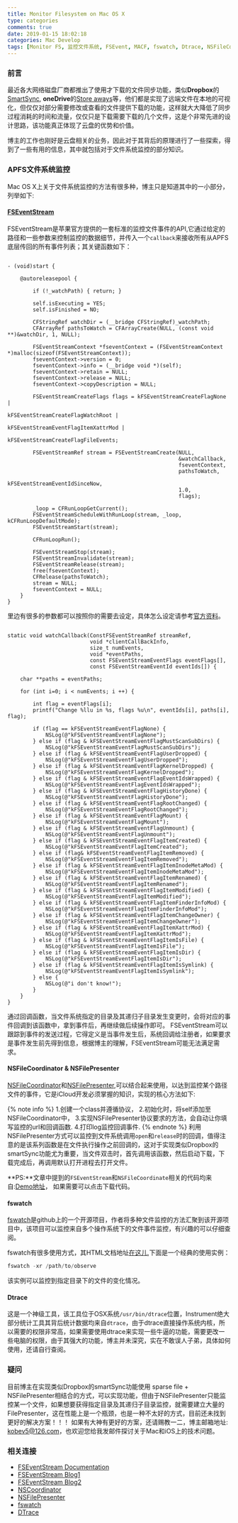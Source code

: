 ```yaml
---
title: Monitor Filesystem on Mac OS X
type: categories
comments: true
date: 2019-01-15 18:02:18
categories: Mac Develop
tags: [Monitor FS, 监控文件系统, FSEvent, MACF, fswatch, Dtrace, NSFileCoordinate]
---
```


### 前言

最近各大网络磁盘厂商都推出了使用才下载的文件同步功能，类似**Dropbox**的[SmartSync](https://www.dropbox.com/smartsync), **oneDrive**的[Store aways](https://www.theverge.com/2018/9/24/17896018/microsoft-onedrive-files-on-demand-macos-mac-feature)等，他们都是实现了远端文件在本地的可视化，但仅仅对部分需要修改或查看的文件提供下载的功能，这样就大大降低了同步过程消耗的时间和流量，仅仅只是下载需要下载的几个文件，这是个非常先进的设计思路，该功能真正体现了云盘的优势和价值。

博主的工作也刚好是云盘相关的业务，因此对于其背后的原理进行了一些探索，得到了一些有用的信息，其中就包括对于文件系统监控的部分知识。

<!-- more -->

### APFS文件系统监控

Mac OS X上关于文件系统监控的方法有很多种，博主只是知道其中的一小部分，列举如下:

#### [FSEventStream](https://developer.apple.com/library/archive/documentation/Darwin/Conceptual/FSEvents_ProgGuide/UsingtheFSEventsFramework/UsingtheFSEventsFramework.html)

FSEventStream是苹果官方提供的一套标准的监控文件事件的API,它通过给定的路径和一些参数来控制监控的数据细节，并传入一个`callback`来接收所有从APFS底层传回的所有事件列表；其关键函数如下：
```objc  注册函数

- (void)start {
    
    @autoreleasepool {
        
        if (!_watchPath) { return; }
        
        self.isExecuting = YES;
        self.isFinished = NO;
        
        CFStringRef watchDir = (__bridge CFStringRef)_watchPath;
        CFArrayRef pathsToWatch = CFArrayCreate(NULL, (const void **)&watchDir, 1, NULL);
        
        FSEventStreamContext *fseventContext = (FSEventStreamContext *)malloc(sizeof(FSEventStreamContext));
        fseventContext->version = 0;
        fseventContext->info = (__bridge void *)(self);
        fseventContext->retain = NULL;
        fseventContext->release = NULL;
        fseventContext->copyDescription = NULL;
        
        FSEventStreamCreateFlags flags = kFSEventStreamCreateFlagNone |
                                         kFSEventStreamCreateFlagWatchRoot |
                                         kFSEventStreamEventFlagItemXattrMod |
                                         kFSEventStreamCreateFlagFileEvents;
        
        FSEventStreamRef stream = FSEventStreamCreate(NULL,
                                                      &watchCallback,
                                                      fseventContext,
                                                      pathsToWatch,
                                                      kFSEventStreamEventIdSinceNow,
                                                      1.0,
                                                      flags);
        
        _loop = CFRunLoopGetCurrent();
        FSEventStreamScheduleWithRunLoop(stream, _loop, kCFRunLoopDefaultMode);
        FSEventStreamStart(stream);
        
        CFRunLoopRun();
        
        FSEventStreamStop(stream);
        FSEventStreamInvalidate(stream);
        FSEventStreamRelease(stream);
        free(fseventContext);
        CFRelease(pathsToWatch);
        stream = NULL;
        fseventContext = NULL;
    }
}

```
里边有很多的参数都可以按照你的需要去设定，具体怎么设定请参考[官方资料](https://developer.apple.com/library/archive/documentation/Darwin/Conceptual/FSEvents_ProgGuide/UsingtheFSEventsFramework/UsingtheFSEventsFramework.html)。

```objc 回调函数

static void watchCallback(ConstFSEventStreamRef streamRef,
                          void *clientCallBackInfo,
                          size_t numEvents,
                          void *eventPaths,
                          const FSEventStreamEventFlags eventFlags[],
                          const FSEventStreamEventId eventIds[]) {
    
    char **paths = eventPaths;
    
    for (int i=0; i < numEvents; i ++) {
        
        int flag = eventFlags[i];
        printf("Change %llu in %s, flags %u\n", eventIds[i], paths[i], flag);
        
        if (flag == kFSEventStreamEventFlagNone) {
            NSLog(@"kFSEventStreamEventFlagNone");
        } else if (flag & kFSEventStreamEventFlagMustScanSubDirs) {
            NSLog(@"kFSEventStreamEventFlagMustScanSubDirs");
        } else if (flag & kFSEventStreamEventFlagUserDropped) {
            NSLog(@"kFSEventStreamEventFlagUserDropped");
        } else if (flag & kFSEventStreamEventFlagKernelDropped) {
            NSLog(@"kFSEventStreamEventFlagKernelDropped");
        } else if (flag & kFSEventStreamEventFlagEventIdsWrapped) {
            NSLog(@"kFSEventStreamEventFlagEventIdsWrapped");
        } else if (flag & kFSEventStreamEventFlagHistoryDone) {
            NSLog(@"kFSEventStreamEventFlagHistoryDone");
        } else if (flag & kFSEventStreamEventFlagRootChanged) {
            NSLog(@"kFSEventStreamEventFlagRootChanged");
        } else if (flag & kFSEventStreamEventFlagMount) {
            NSLog(@"kFSEventStreamEventFlagMount");
        } else if (flag & kFSEventStreamEventFlagUnmount) {
            NSLog(@"kFSEventStreamEventFlagUnmount");
        } else if (flag & kFSEventStreamEventFlagItemCreated) {
            NSLog(@"kFSEventStreamEventFlagItemCreated");
        } else if (flag& kFSEventStreamEventFlagItemRemoved) {
            NSLog(@"kFSEventStreamEventFlagItemRemoved");
        } else if (flag & kFSEventStreamEventFlagItemInodeMetaMod) {
            NSLog(@"kFSEventStreamEventFlagItemInodeMetaMod");
        } else if (flag & kFSEventStreamEventFlagItemRenamed) {
            NSLog(@"kFSEventStreamEventFlagItemRenamed");
        } else if (flag & kFSEventStreamEventFlagItemModified) {
            NSLog(@"kFSEventStreamEventFlagItemModified");
        } else if (flag & kFSEventStreamEventFlagItemFinderInfoMod) {
            NSLog(@"kFSEventStreamEventFlagItemFinderInfoMod");
        } else if (flag & kFSEventStreamEventFlagItemChangeOwner) {
            NSLog(@"kFSEventStreamEventFlagItemChangeOwner");
        } else if (flag & kFSEventStreamEventFlagItemXattrMod) {
            NSLog(@"kFSEventStreamEventFlagItemXattrMod");
        } else if (flag & kFSEventStreamEventFlagItemIsFile) {
            NSLog(@"kFSEventStreamEventFlagItemIsFile");
        } else if (flag & kFSEventStreamEventFlagItemIsDir) {
            NSLog(@"kFSEventStreamEventFlagItemIsDir");
        } else if (flag & kFSEventStreamEventFlagItemIsSymlink) {
            NSLog(@"kFSEventStreamEventFlagItemIsSymlink");
        } else {
            NSLog(@"i don't know!");
        }
    }
}

```
通过回调函数，当文件系统指定的目录及其递归子目录发生变更时，会将对应的事件回调到该函数中，拿到事件后，再继续做后续操作即可。
FSEventStream可以跟踪到事件的发送过程，它得定义是当事件发生后，系统回调给注册者，如果要求是事件发生前先得到信息，根据博主的理解，FSEventStream可能无法满足需求。

#### NSFileCoordinator & NSFilePresenter
[NSFileCoordinator](https://developer.apple.com/documentation/foundation/nsfilecoordinator)和[NSFilePresenter](https://developer.apple.com/documentation/foundation/nsfilepresenter),可以结合起来使用，以达到监控某个路径文件的事件，它是iCloud开发必须掌握的知识，实现的核心方法如下:

{% note info %}
1.创建一个class并遵循<NSFilePresenter>协议，
2.初始化时，将self添加至NSFileCoordinator中，
3.实现NSFilePresenter协议要求的方法，会自动让你填写监控的url和回调函数.
4.打印log监控回调事件.
{% endnote %}
利用NSFilePresenter方式可以监控到文件系统调用`open`和`release`时的回调，值得注意的是该系列函数是在文件执行操作之前回调的，这对于实现类似Dropbox的smartSync功能尤为重要，当文件双击时，首先调用该函数，然后启动下载，下载完成后，再调用默认打开进程去打开文件。

**PS:**文章中提到的``FSEventStream``和``NSFileCoordinate``相关的代码均来自:[Demo地址](https://github.com/KobeLuo/DemoRepo/tree/develop/HybridDemo)， 如果需要可以点击下载代码。

#### fswatch

[fswatch](https://github.com/emcrisostomo/fswatch)是github上的一个开源项目，作者将多种文件监控的方法汇聚到该开源项目中，该项目可以监控来自多个操作系统下的文件事件监控，有兴趣的可以仔细查阅。

fswatch有很多使用方式，其HTML文档地址[在这儿](https://emcrisostomo.github.io/fswatch/doc/),下面是一个经典的使用实例： 

```javascript
fswatch -xr /path/to/observe
```
该实例可以监控到指定目录下的文件的变化情况。

#### Dtrace

这是一个神级工具，该工具位于OSX系统`/usr/bin/dtrace`位置，Instrument绝大部分统计工具其背后统计数据均来自`dtrace`，由于dtrace直接操作系统内核，所以需要的权限非常高，如果需要使用dtrace来实现一些牛逼的功能，需要更改一些电脑的权限，由于其强大的功能，博主并未深究，实在不敢误人子弟，具体如何使用，还请自行查阅。


### 疑问

目前博主在实现类似Dropbox的smartSync功能使用 sparse file + NSFilePresenter相结合的方式，可以实现功能，但由于NSFilePresenter只能监控某一个文件，如果想要获得指定目录及其递归子目录监控，就需要建立大量的FilePresenter，这在性能上是一个瓶颈，也是一种不太好的方式，目前还未找到更好的解决方案！！！
如果有大神有更好的方案，还请赐教一二，博主邮箱地址: kobev5@126.com，也欢迎您给我发邮件探讨关于Mac和iOS上的技术问题。


### 相关连接
 
- [FSEventStream Documentation](https://developer.apple.com/library/archive/documentation/Darwin/Conceptual/FSEvents_ProgGuide/UsingtheFSEventsFramework/UsingtheFSEventsFramework.html)
- [FSEventStream Blog1](https://www.jianshu.com/p/7c37b39b143e)
- [FSEventStream Blog2](https://blog.csdn.net/lovechris00/article/details/78080598)
- [NSCoordinator](https://developer.apple.com/documentation/foundation/nsfilecoordinator)
- [NSFilePresenter](https://developer.apple.com/documentation/foundation/nsfilepresenter)
- [fswatch](https://github.com/emcrisostomo/fswatch)
- [DTrace](http://dtrace.org/blogs/brendan/2011/10/10/top-10-dtrace-scripts-for-mac-os-x/)